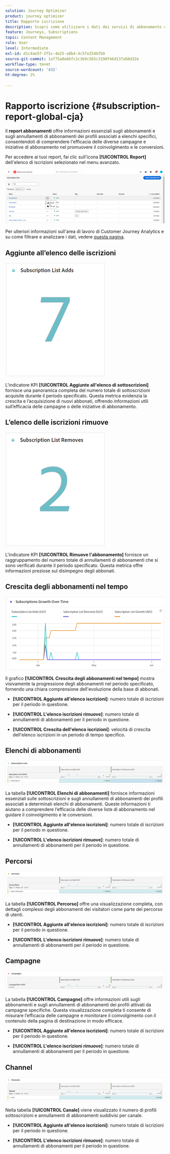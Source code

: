 ```yaml
---
solution: Journey Optimizer
product: journey optimizer
title: Rapporto iscrizione
description: Scopri come utilizzare i dati dei servizi di abbonamento con il rapporto sugli abbonamenti
feature: Journeys, Subscriptions
topic: Content Management
role: User
level: Intermediate
exl-id: d1c4ae5f-2f5c-4e25-a8b4-4c5fe254bfb9
source-git-commit: 1af75a0e6bfc2c3b9c565c3190f46d137a68d32e
workflow-type: tm+mt
source-wordcount: '432'
ht-degree: 2%

---
```


# Rapporto iscrizione {#subscription-report-global-cja}

Il **report abbonamenti** offre informazioni essenziali sugli abbonamenti e sugli annullamenti di abbonamenti dei profili associati a elenchi specifici, consentendoti di comprendere l&#39;efficacia delle diverse campagne e iniziative di abbonamento nel promuovere il coinvolgimento e le conversioni.

Per accedere ai tuoi report, fai clic sull&#39;icona **[!UICONTROL Report]** dell&#39;elenco di iscrizioni selezionato nel menu avanzato.

![](assets/cja-sub-access.png)

Per ulteriori informazioni sull&#39;area di lavoro di Customer Journey Analytics e su come filtrare e analizzare i dati, vedere [questa pagina](https://experienceleague.adobe.com/en/docs/analytics-platform/using/cja-workspace/home).

## Aggiunte all’elenco delle iscrizioni

![](assets/cja-sub-add.png)

L&#39;indicatore KPI **[!UICONTROL Aggiunte all&#39;elenco di sottoscrizioni]** fornisce una panoramica completa del numero totale di sottoscrizioni acquisite durante il periodo specificato. Questa metrica evidenzia la crescita e l’acquisizione di nuovi abbonati, offrendo informazioni utili sull’efficacia delle campagne o delle iniziative di abbonamento.

## L’elenco delle iscrizioni rimuove

![](assets/cja-sub-add-remove.png)

L&#39;indicatore KPI **[!UICONTROL Rimuove l&#39;abbonamento]** fornisce un raggruppamento del numero totale di annullamenti di abbonamenti che si sono verificati durante il periodo specificato. Questa metrica offre informazioni preziose sul disimpegno degli abbonati.

## Crescita degli abbonamenti nel tempo

![](assets/cja-sub-growth.png)

Il grafico **[!UICONTROL Crescita degli abbonamenti nel tempo]** mostra visivamente la progressione degli abbonamenti nel periodo specificato, fornendo una chiara comprensione dell&#39;evoluzione della base di abbonati.

* **[!UICONTROL Aggiunte all&#39;elenco iscrizioni]**: numero totale di iscrizioni per il periodo in questione.

* **[!UICONTROL L&#39;elenco iscrizioni rimuove]**: numero totale di annullamenti di abbonamenti per il periodo in questione.

* **[!UICONTROL Crescita dell&#39;elenco iscrizioni]**: velocità di crescita dell&#39;elenco iscrizioni in un periodo di tempo specifico.

## Elenchi di abbonamenti

![](assets/cja-sub-lists.png)

La tabella **[!UICONTROL Elenchi di abbonamenti]** fornisce informazioni essenziali sulle sottoscrizioni e sugli annullamenti di abbonamenti dei profili associati a determinati elenchi di abbonamenti. Queste informazioni ti aiutano a comprendere l’efficacia delle diverse liste di abbonamento nel guidare il coinvolgimento e le conversioni.

* **[!UICONTROL Aggiunte all&#39;elenco iscrizioni]**: numero totale di iscrizioni per il periodo in questione.

* **[!UICONTROL L&#39;elenco iscrizioni rimuove]**: numero totale di annullamenti di abbonamenti per il periodo in questione.

## Percorsi

![](assets/cja-sub-journeys.png)

La tabella **[!UICONTROL Percorso]** offre una visualizzazione completa, con dettagli complessi degli abbonamenti dei visitatori come parte del percorso di utenti.

* **[!UICONTROL Aggiunte all&#39;elenco iscrizioni]**: numero totale di iscrizioni per il periodo in questione.

* **[!UICONTROL L&#39;elenco iscrizioni rimuove]**: numero totale di annullamenti di abbonamenti per il periodo in questione.

## Campagne

![](assets/cja-sub-campaigns.png)

La tabella **[!UICONTROL Campagne]** offre informazioni utili sugli abbonamenti e sugli annullamenti di abbonamenti dei profili attivati da campagne specifiche. Questa visualizzazione completa ti consente di misurare l’efficacia delle campagne e monitorare il coinvolgimento con il contenuto della pagina di destinazione in modo efficace.

* **[!UICONTROL Aggiunte all&#39;elenco iscrizioni]**: numero totale di iscrizioni per il periodo in questione.

* **[!UICONTROL L&#39;elenco iscrizioni rimuove]**: numero totale di annullamenti di abbonamenti per il periodo in questione.

## Channel

![](assets/cja-sub-channels.png)

Nella tabella **[!UICONTROL Canale]** viene visualizzato il numero di profili sottoscrizioni e annullamenti di abbonamenti suddivisi per canale.

* **[!UICONTROL Aggiunte all&#39;elenco iscrizioni]**: numero totale di iscrizioni per il periodo in questione.

* **[!UICONTROL L&#39;elenco iscrizioni rimuove]**: numero totale di annullamenti di abbonamenti per il periodo in questione.
